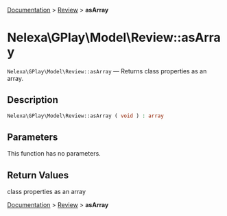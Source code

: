 [Documentation](../../README.md) > [Review](README.md) > **asArray**

# Nelexa\GPlay\Model\Review::asArray
`Nelexa\GPlay\Model\Review::asArray` — Returns class properties as an array.

## Description
```php
Nelexa\GPlay\Model\Review::asArray ( void ) : array
```

## Parameters
This function has no parameters.

## Return Values
class properties as an array

[Documentation](../../README.md) > [Review](README.md) > **asArray**
